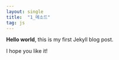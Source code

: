 ```yaml
---
layout: single
title:  "1_메소드"
tag: js
---
```


**Hello world**, this is my first Jekyll blog post.

I hope you like it!
